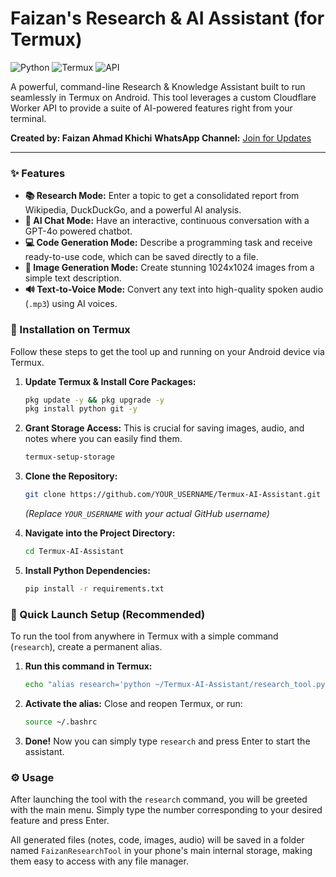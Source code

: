 # Faizan's Research & AI Assistant (for Termux)

![Python](https://img.shields.io/badge/Python-3776AB?style=for-the-badge&logo=python&logoColor=white)
![Termux](https://img.shields.io/badge/Termux-000000?style=for-the-badge&logo=termux&logoColor=white)
![API](https://img.shields.io/badge/API-Cloudflare-orange?style=for-the-badge)

A powerful, command-line Research & Knowledge Assistant built to run seamlessly in Termux on Android. This tool leverages a custom Cloudflare Worker API to provide a suite of AI-powered features right from your terminal.

**Created by: Faizan Ahmad Khichi**
**WhatsApp Channel:** [Join for Updates](https://whatsapp.com/channel/0029Vb2y2umF6sn16F6Zm20k)

---

### ✨ Features

-   **📚 Research Mode:** Enter a topic to get a consolidated report from Wikipedia, DuckDuckGo, and a powerful AI analysis.
-   **💬 AI Chat Mode:** Have an interactive, continuous conversation with a GPT-4o powered chatbot.
-   **💻 Code Generation Mode:** Describe a programming task and receive ready-to-use code, which can be saved directly to a file.
-   **🎨 Image Generation Mode:** Create stunning 1024x1024 images from a simple text description.
-   **🔊 Text-to-Voice Mode:** Convert any text into high-quality spoken audio (`.mp3`) using AI voices.

### 🔧 Installation on Termux

Follow these steps to get the tool up and running on your Android device via Termux.

1.  **Update Termux & Install Core Packages:**
    ```bash
    pkg update -y && pkg upgrade -y
    pkg install python git -y
    ```

2.  **Grant Storage Access:** This is crucial for saving images, audio, and notes where you can easily find them.
    ```bash
    termux-setup-storage
    ```

3.  **Clone the Repository:**
    ```bash
    git clone https://github.com/YOUR_USERNAME/Termux-AI-Assistant.git
    ```
    *(Replace `YOUR_USERNAME` with your actual GitHub username)*

4.  **Navigate into the Project Directory:**
    ```bash
    cd Termux-AI-Assistant
    ```

5.  **Install Python Dependencies:**
    ```bash
    pip install -r requirements.txt
    ```

### 🚀 Quick Launch Setup (Recommended)

To run the tool from anywhere in Termux with a simple command (`research`), create a permanent alias.

1.  **Run this command in Termux:**
    ```bash
    echo "alias research='python ~/Termux-AI-Assistant/research_tool.py'" >> ~/.bashrc
    ```

2.  **Activate the alias:** Close and reopen Termux, or run:
    ```bash
    source ~/.bashrc
    ```

3.  **Done!** Now you can simply type `research` and press Enter to start the assistant.

### ⚙️ Usage

After launching the tool with the `research` command, you will be greeted with the main menu. Simply type the number corresponding to your desired feature and press Enter.

All generated files (notes, code, images, audio) will be saved in a folder named `FaizanResearchTool` in your phone's main internal storage, making them easy to access with any file manager.